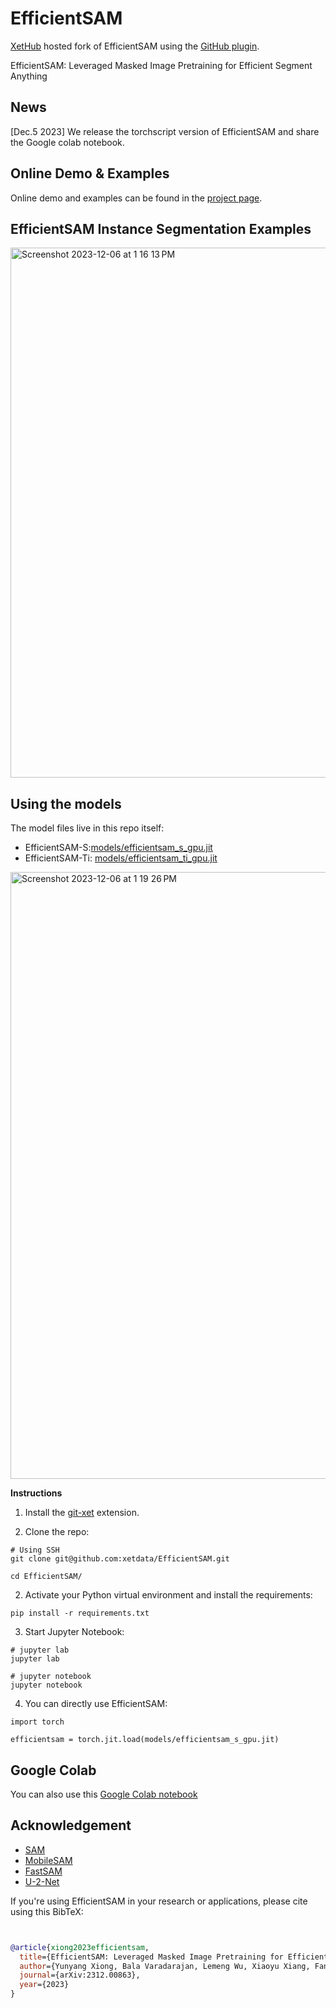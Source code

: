 # EfficientSAM

[XetHub](about.xethub.com) hosted fork of EfficientSAM using the [GitHub plugin](https://github.com/apps/xetdata).

EfficientSAM: Leveraged Masked Image Pretraining for Efficient Segment Anything

## News
[Dec.5 2023] We release the torchscript version of EfficientSAM and share the Google colab notebook.

## Online Demo & Examples
Online demo and examples can be found in the [project page](https://yformer.github.io/efficient-sam/).

## EfficientSAM Instance Segmentation Examples

<img width="848" alt="Screenshot 2023-12-06 at 1 16 13 PM" src="https://github.com/xetdata/EfficientSAM/assets/801507/6a4586e6-94cc-4eea-94e7-e78a6f57dcfe">


## Using the models

The model files live in this repo itself:

- EfficientSAM-S:[models/efficientsam_s_gpu.jit](models/efficientsam_s_gpu.jit)
- EfficientSAM-Ti: [models/efficientsam_ti_gpu.jit](models/efficientsam_ti_gpu.jit)

<img width="971" alt="Screenshot 2023-12-06 at 1 19 26 PM" src="https://github.com/xetdata/EfficientSAM/assets/801507/72374016-2b6f-4617-881a-9b7b45059a35">


**Instructions**

1. Install the [git-xet](https://xethub.com/assets/docs/getting-started/install) extension.

2. Clone the repo:

```
# Using SSH
git clone git@github.com:xetdata/EfficientSAM.git

cd EfficientSAM/
```

2. Activate your Python virtual environment and install the requirements:

```
pip install -r requirements.txt
```

3. Start Jupyter Notebook:

```
# jupyter lab
jupyter lab

# jupyter notebook
jupyter notebook
```

4. You can directly use EfficientSAM:

```
import torch

efficientsam = torch.jit.load(models/efficientsam_s_gpu.jit)
```

## Google Colab

You can also use this [Google Colab notebook](https://colab.research.google.com/drive/150dvh_lwbliC3020fWO9qASgy-so6sUZ?usp=sharing)


## Acknowledgement

+ [SAM](https://github.com/facebookresearch/segment-anything)
+ [MobileSAM](https://github.com/ChaoningZhang/MobileSAM)
+ [FastSAM](https://github.com/CASIA-IVA-Lab/FastSAM)
+ [U-2-Net](https://github.com/xuebinqin/U-2-Net)

If you're using EfficientSAM in your research or applications, please cite using this BibTeX:
```bibtex


@article{xiong2023efficientsam,
  title={EfficientSAM: Leveraged Masked Image Pretraining for Efficient Segment Anything},
  author={Yunyang Xiong, Bala Varadarajan, Lemeng Wu, Xiaoyu Xiang, Fanyi Xiao, Chenchen Zhu, Xiaoliang Dai, Dilin Wang, Fei Sun, Forrest Iandola, Raghuraman Krishnamoorthi, Vikas Chandra},
  journal={arXiv:2312.00863},
  year={2023}
}
```
